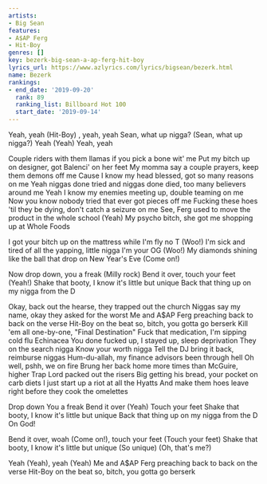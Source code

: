 ```yaml
---
artists:
- Big Sean
features:
- A$AP Ferg
- Hit-Boy
genres: []
key: bezerk-big-sean-a-ap-ferg-hit-boy
lyrics_url: https://www.azlyrics.com/lyrics/bigsean/bezerk.html
name: Bezerk
rankings:
- end_date: '2019-09-20'
  rank: 89
  ranking_list: Billboard Hot 100
  start_date: '2019-09-14'
---
```



Yeah, yeah (Hit-Boy)
, yeah, yeah
Sean, what up nigga? (Sean, what up nigga?)
Yeah (Yeah) Yeah, yeah


Couple riders with them llamas if you pick a bone wit' me
Put my bitch up on designer, got Balenci' on her feet
My momma say a couple prayers, keep them demons off me
Cause I know my head blessed, got so many reasons on me
Yeah niggas done tried and niggas done died, too many believers around me
Yeah I know my enemies meeting up, double teaming on me
Now you know nobody tried that ever got pieces off me
Fucking these hoes 'til they be dying, don't catch a seizure on me
See, Ferg used to move the product in the whole school (Yeah)
My psycho bitch, she got me shopping up at Whole Foods

I got your bitch up on the mattress while I'm fly no T (Woo!)
I'm sick and tired of all the yapping, little nigga I'm your OG (Woo!)
My diamonds shining like the ball that drop on New Year's Eve (Come on!)


Now drop down, you a freak (Milly rock)
Bend it over, touch your feet (Yeah!)
Shake that booty, I know it's little but unique
Back that thing up on my nigga from the D


Okay, back out the hearse, they trapped out the church
Niggas say my name, okay they asked for the worst
Me and A$AP Ferg preaching back to back on the verse
Hit-Boy on the beat so, bitch, you gotta go berserk
Kill 'em all one-by-one, "Final Destination"
Fuck that medication, I'm sipping cold flu Echinacea
You done fucked up, I stayed up, sleep deprivation
They on the search nigga  Know your worth nigga
Tell the DJ bring it back, reimburse niggas
Hum-du-allah, my finance advisors been through hell
Oh well, pshh, we on fire
Brung her back home more times than McGuire, higher
Trap Lord packed out the risers
Big getting his bread, your pocket on carb diets
I just start up a riot at all the Hyatts
And make them hoes leave right before they cook the omelettes


Drop down  You a freak
Bend it over (Yeah) Touch your feet
Shake that booty, I know it's little but unique
Back that thing up on my nigga from the D
On God!

Bend it over, woah (Come on!), touch your feet (Touch your feet)
Shake that booty, I know it's little but unique (So unique)
 (Oh, that's me?)


Yeah (Yeah), yeah (Yeah)
Me and A$AP Ferg preaching back to back on the verse
Hit-Boy on the beat so, bitch, you gotta go berserk



